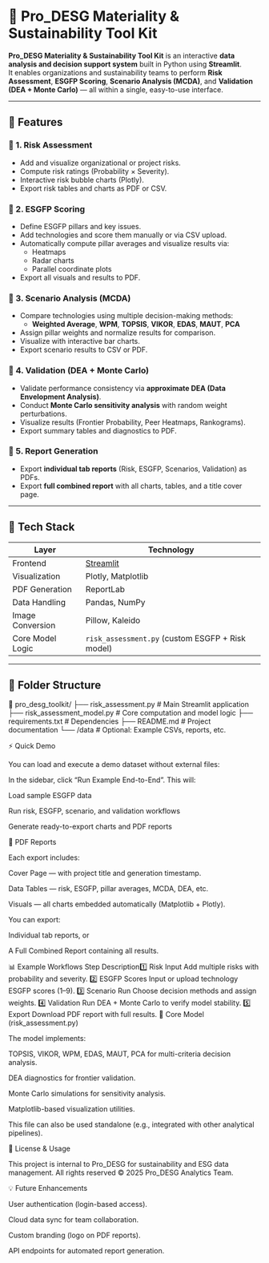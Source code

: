# 🌿 Pro_DESG Materiality & Sustainability Tool Kit

**Pro_DESG Materiality & Sustainability Tool Kit** is an interactive **data analysis and decision support system** built in Python using **Streamlit**.  
It enables organizations and sustainability teams to perform **Risk Assessment**, **ESGFP Scoring**, **Scenario Analysis (MCDA)**, and **Validation (DEA + Monte Carlo)** — all within a single, easy-to-use interface.

---

## 🚀 Features

### 🔹 1. Risk Assessment
- Add and visualize organizational or project risks.  
- Compute risk ratings (Probability × Severity).  
- Interactive risk bubble charts (Plotly).  
- Export risk tables and charts as PDF or CSV.

### 🔹 2. ESGFP Scoring
- Define ESGFP pillars and key issues.  
- Add technologies and score them manually or via CSV upload.  
- Automatically compute pillar averages and visualize results via:
  - Heatmaps  
  - Radar charts  
  - Parallel coordinate plots  
- Export all visuals and results to PDF.

### 🔹 3. Scenario Analysis (MCDA)
- Compare technologies using multiple decision-making methods:
  - **Weighted Average**, **WPM**, **TOPSIS**, **VIKOR**, **EDAS**, **MAUT**, **PCA**
- Assign pillar weights and normalize results for comparison.
- Visualize with interactive bar charts.
- Export scenario results to CSV or PDF.

### 🔹 4. Validation (DEA + Monte Carlo)
- Validate performance consistency via **approximate DEA (Data Envelopment Analysis)**.  
- Conduct **Monte Carlo sensitivity analysis** with random weight perturbations.  
- Visualize results (Frontier Probability, Peer Heatmaps, Rankograms).  
- Export summary tables and diagnostics to PDF.

### 🔹 5. Report Generation
- Export **individual tab reports** (Risk, ESGFP, Scenarios, Validation) as PDFs.
- Export **full combined report** with all charts, tables, and a title cover page.

---

## 🧰 Tech Stack

| Layer | Technology |
|-------|-------------|
| Frontend | [Streamlit](https://streamlit.io/) |
| Visualization | Plotly, Matplotlib |
| PDF Generation | ReportLab |
| Data Handling | Pandas, NumPy |
| Image Conversion | Pillow, Kaleido |
| Core Model Logic | `risk_assessment.py` (custom ESGFP + Risk model) |

---

## 🧩 Folder Structure

📂 pro_desg_toolkit/
├── risk_assessment.py # Main Streamlit application
├── risk_assessment_model.py # Core computation and model logic
├── requirements.txt # Dependencies
├── README.md # Project documentation
└── /data # Optional: Example CSVs, reports, etc.

⚡ Quick Demo

You can load and execute a demo dataset without external files:

In the sidebar, click “Run Example End-to-End”.
This will:

Load sample ESGFP data

Run risk, ESGFP, scenario, and validation workflows

Generate ready-to-export charts and PDF reports

🧾 PDF Reports

Each export includes:

Cover Page — with project title and generation timestamp.

Data Tables — risk, ESGFP, pillar averages, MCDA, DEA, etc.

Visuals — all charts embedded automatically (Matplotlib + Plotly).

You can export:

Individual tab reports, or

A Full Combined Report containing all results.

📊 Example Workflows
Step	Description1️⃣ Risk Input	Add multiple risks with probability and severity.
2️⃣ ESGFP Scores	Input or upload technology ESGFP scores (1–9).
3️⃣ Scenario Run	Choose decision methods and assign weights.
4️⃣ Validation	Run DEA + Monte Carlo to verify model stability.
5️⃣ Export	Download PDF report with full results.
🧱 Core Model (risk_assessment.py)

The model implements:

TOPSIS, VIKOR, WPM, EDAS, MAUT, PCA for multi-criteria decision analysis.

DEA diagnostics for frontier validation.

Monte Carlo simulations for sensitivity analysis.

Matplotlib-based visualization utilities.

This file can also be used standalone (e.g., integrated with other analytical pipelines).

🧠 License & Usage

This project is internal to Pro_DESG for sustainability and ESG data management.
All rights reserved © 2025 Pro_DESG Analytics Team.

💡 Future Enhancements

 User authentication (login-based access).

 Cloud data sync for team collaboration.

 Custom branding (logo on PDF reports).

 API endpoints for automated report generation.

